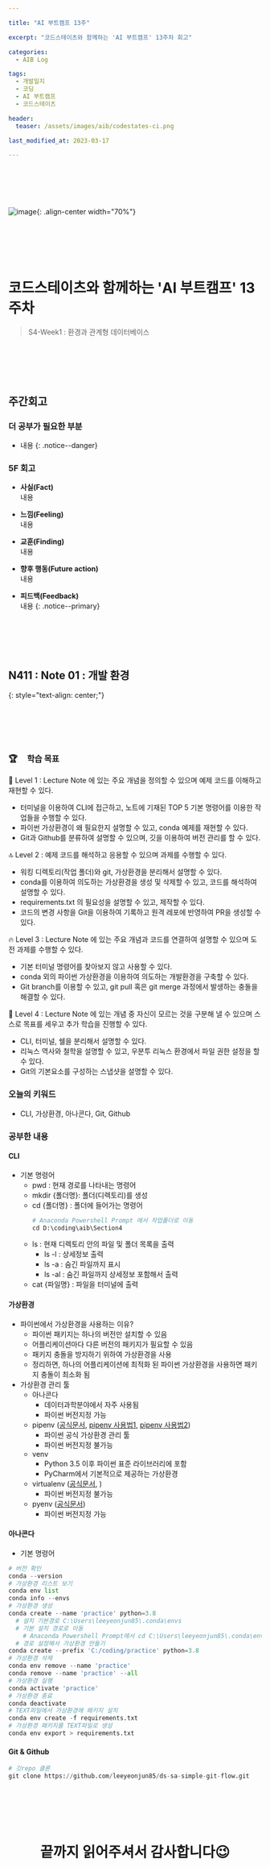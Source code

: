 ```yaml
---

title: "AI 부트캠프 13주"

excerpt: "코드스테이츠와 함께하는 'AI 부트캠프' 13주차 회고"

categories:
  - AIB Log

tags:
  - 개발일지
  - 코딩
  - AI 부트캠프
  - 코드스테이츠

header:
  teaser: /assets/images/aib/codestates-ci.png

last_modified_at: 2023-03-17

---
```



<br><br><br><br>


![image](https://leeyeonjun85.github.io/home/assets/images/etc/technology-3389904_1920.jpg){: .align-center width="70%"}  


<br><br><br><br>


# 코드스테이츠와 함께하는 'AI 부트캠프' 13주차  

> S4-Week1 : 환경과 관계형 데이터베이스  


<br><br><br><br>


## 주간회고
### 더 공부가 필요한 부분
- 내용
{: .notice--danger}

### 5F 회고  

- **사실(Fact)**  
내용

- **느낌(Feeling)**  
내용

- **교훈(Finding)**  
내용

- **향후 행동(Future action)**  
내용

- **피드백(Feedback)**  
내용
{: .notice--primary}


<br><br><br><br>

## N411 : Note 01 : 개발 환경
{: style="text-align: center;"}

<br><br><br><br>



### 🏆ㅤ 학습 목표
🌱 Level 1 : Lecture Note 에 있는 주요 개념을 정의할 수 있으며 예제 코드를 이해하고 재현할 수 있다.
- 터미널을 이용하여 CLI에 접근하고, 노트에 기재된 TOP 5 기본 명령어를 이용한 작업들을 수행할 수 있다.
- 파이썬 가상환경이 왜 필요한지 설명할 수 있고, conda 예제를 재현할 수 있다.
- Git과 Github를 분류하여 설명할 수 있으며, 깃을 이용하여 버전 관리를 할 수 있다.

 

🔝 Level 2 : 예제 코드를 해석하고 응용할 수 있으며 과제를 수행할 수 있다.
- 워킹 디렉토리(작업 폴더)와 git, 가상환경을 분리해서 설명할 수 있다.
- conda를 이용하여 의도하는 가상환경을 생성 및 삭제할 수 있고, 코드를 해석하여 설명할 수 있다.
- requirements.txt 의 필요성을 설명할 수 있고, 제작할 수 있다.
- 코드의 변경 사항을 Git을 이용하여 기록하고 원격 레포에 반영하여 PR을 생성할 수 있다.

 

🔥 Level 3 : Lecture Note 에 있는 주요 개념과 코드를 연결하여 설명할 수 있으며 도전 과제를 수행할 수 있다.
- 기본 터미널 명령어를 찾아보지 않고 사용할 수 있다.
- conda 외의 파이썬 가상환경을 이용하여 의도하는 개발환경을 구축할 수 있다.
- Git branch를 이용할 수 있고, git pull 혹은 git merge 과정에서 발생하는 충돌을 해결할 수 있다.

 

🚀 Level 4 : Lecture Note 에 있는 개념 중 자신이 모르는 것을 구분해 낼 수 있으며 스스로 목표를 세우고 추가 학습을 진행할 수 있다.
- CLI, 터미널, 쉘을 분리해서 설명할 수 있다.
- 리눅스 역사와 철학을 설명할 수 있고, 우분투 리눅스 환경에서 파일 권한 설정을 할 수 있다.
- Git의 기본요소를 구성하는 스냅샷을 설명할 수 있다.



### 오늘의 키워드
- CLI, 가상환경, 아나콘다, Git, Github



### 공부한 내용

#### CLI
- 기본 명령어
  - pwd : 현재 경로를 나타내는 명령어
  - mkdir {폴더명}: 폴더(디렉토리)를 생성
  - cd {폴더명} : 폴더에 들어가는 명령어
    ```python
    # Anaconda Powershell Prompt 에서 작업폴더로 이동
    cd D:\coding\aib\Section4
    ```
  - ls : 현재 디렉토리 안의 파일 및 폴더 목록을 출력
    - ls -l : 상세정보 출력
    - ls -a : 숨긴 파일까지 표시
    - ls -al : 숨긴 파일까지 상세정보 포함해서 출력
  - cat {파일명} : 파일을 터미널에 출력


#### 가상환경
- 파이썬에서 가상환경을 사용하는 이유?
  - 파이썬 패키지는 하나의 버전만 설치할 수 있음
  - 어플리케이션마다 다른 버전의 패키지가 필요할 수 있음
  - 패키지 충돌을 방지하기 위하여 가상환경을 사용
  - 정리하면, 하나의 어플리케이션에 최적화 된 파이썬 가상환경을 사용하면 패키지 충돌이 최소화 됨
- 가상환경 관리 툴
  - 아나콘다
    - 데이터과학분야에서 자주 사용됨
    - 파이썬 버전지정 가능
  - pipenv ([공식문서](https://pipenv.pypa.io/en/latest/), [pipenv 사용법1](https://heytech.tistory.com/320), [pipenv 사용법2](https://www.daleseo.com/python-pipenv/))
    - 파이썬 공식 가상환경 관리 툴
    - 파이썬 버전지정 불가능
  - venv
    - Python 3.5 이후 파이썬 표준 라이브러리에 포함
    - PyCharm에서 기본적으로 제공하는 가상환경
  - virtualenv ([공식문서](https://virtualenv.pypa.io/en/stable/), []())
    - 파이썬 버전지정 불가능
  - pyenv ([공식문서](https://github.com/pyenv/pyenv))
    - 파이썬 버전지정 가능


#### 아나콘다  
- 기본 명령어  
```python
# 버전 확인
conda --version
# 가상환경 리스트 보기
conda env list
conda info --envs
# 가상환경 생성
conda create --name 'practice' python=3.8
  # 설치 기본경로 C:\Users\leeyeonjun85\.conda\envs
  # 기본 설치 경로로 이동
    # Anaconda Powershell Prompt에서 cd C:\Users\leeyeonjun85\.conda\envs
  # 경로 설정해서 가상환경 만들기
conda create --prefix 'C:/coding/practice' python=3.8
# 가상환경 삭제
conda env remove --name 'practice'
conda remove --name 'practice' --all
# 가상환경 실행
conda activate 'practice'
# 가상환경 종료
conda deactivate
# TEXT파일에서 가상환경에 패키지 설치
conda env create -f requirements.txt
# 가상환경 패키지를 TEXT파일로 생성
conda env export > requirements.txt
```

#### Git & Github

```python
# 깃repo 클론
git clone https://github.com/leeyeonjun85/ds-sa-simple-git-flow.git
```


<br>
<br>
<br>
<br>


<center>
<h1>끝까지 읽어주셔서 감사합니다😉</h1>
</center>



